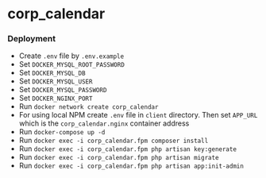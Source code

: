 # corp_calendar

### Deployment
- Create `.env` file by `.env.example`
- Set `DOCKER_MYSQL_ROOT_PASSWORD`
- Set `DOCKER_MYSQL_DB`
- Set `DOCKER_MYSQL_USER`
- Set `DOCKER_MYSQL_PASSWORD`
- Set `DOCKER_NGINX_PORT`
- Run `docker network create corp_calendar`
- For using local NPM create `.env` file in `client` directory. Then set `APP_URL` which is the `corp_calendar.nginx` container address
- Run `docker-compose up -d`
- Run `docker exec -i corp_calendar.fpm composer install`
- Run `docker exec -i corp_calendar.fpm php artisan key:generate`
- Run `docker exec -i corp_calendar.fpm php artisan migrate`
- Run `docker exec -i corp_calendar.fpm php artisan app:init-admin`
